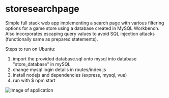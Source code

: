 # storesearchpage
Simple full stack web app implementing a search page with various filtering options for a game store using a database created in MySQL Workbench. Also incorporates escaping query values to avoid SQL injection attacks (functionally same as prepared statements).

Steps to run on Ubuntu:
1. import the provided database.sql onto mysql into database "store_database" in mySQL
2. change mysql login details in routes/index.js
3. install nodejs and dependencies (express, mysql, vue)
4. run with $ npm start

![Image of application](https://i.imgur.com/b2un7LE.png)
